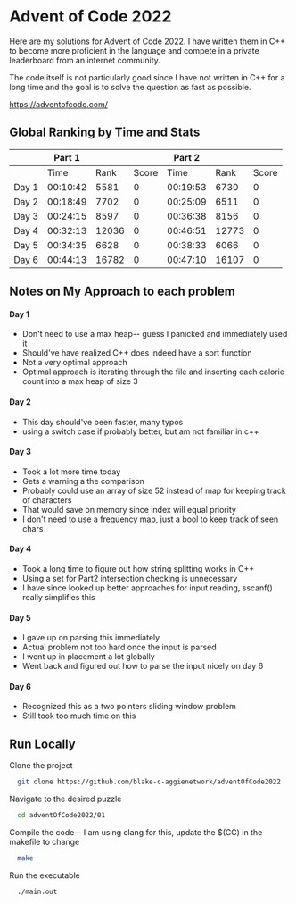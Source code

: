 # Advent of Code 2022

Here are my solutions for Advent of Code 2022. I have written them in C++ to become more proficient in the language and compete in a private leaderboard from an internet community.

The code itself is not particularly good since I have not written in C++ for a long time and the goal is to solve the question as fast as possible. 

https://adventofcode.com/

## Global Ranking by Time and Stats

|       | Part 1   |      |       | Part 2   |      |       |
|-------|----------|------|-------|----------|------|-------|
|       | Time     | Rank | Score | Time     | Rank | Score |
| Day 1 | 00:10:42 | 5581 | 0     | 00:19:53 | 6730 | 0     |
| Day 2 | 00:18:49 | 7702 | 0     | 00:25:09 | 6511 |  0    | 
| Day 3 | 00:24:15 | 8597 | 0     | 00:36:38 | 8156 |  0    |
| Day 4 | 00:32:13 | 12036|     0 | 00:46:51 | 12773|      0|
| Day 5 |  00:34:35| 6628 |    0  | 00:38:33 |  6066|      0|
| Day 6 | 00:44:13 | 16782|      0| 00:47:10 | 16107|      0|

## Notes on My Approach to each problem

#### Day 1
- Don't need to use a max heap-- guess I panicked and immediately used it
- Should've have realized C++ does indeed have a sort function
- Not a very optimal approach
- Optimal approach is iterating through the file and inserting each calorie count into a max heap of size 3

#### Day 2 
- This day should've been faster, many typos
- using a switch case if probably better, but am not familiar in c++

#### Day 3
- Took a lot more time today
- Gets a warning a the comparison
- Probably could use an array of size 52 instead of map for keeping track of characters
- That would save on memory since index will equal priority
- I don't need to use a frequency map, just a bool to keep track of seen chars

#### Day 4
- Took a long time to figure out how string splitting works in C++
- Using a set for Part2 intersection checking is unnecessary  
- I have since looked up better approaches for input reading, sscanf() really simplifies this

#### Day 5
- I gave up on parsing this immediately
- Actual problem not too hard once the input is parsed
- I went up in placement a lot globally
- Went back and figured out how to parse the input nicely on day 6

#### Day 6
- Recognized this as a two pointers sliding window problem
- Still took too much time on this


## Run Locally

Clone the project

```bash
  git clone https://github.com/blake-c-aggienetwork/adventOfCode2022
```

Navigate to the desired puzzle 

```bash
  cd adventOfCode2022/01
```

Compile the code-- I am using clang for this, update the $(CC) in the makefile to change

```bash
  make
```

Run the executable

```bash
  ./main.out
```


